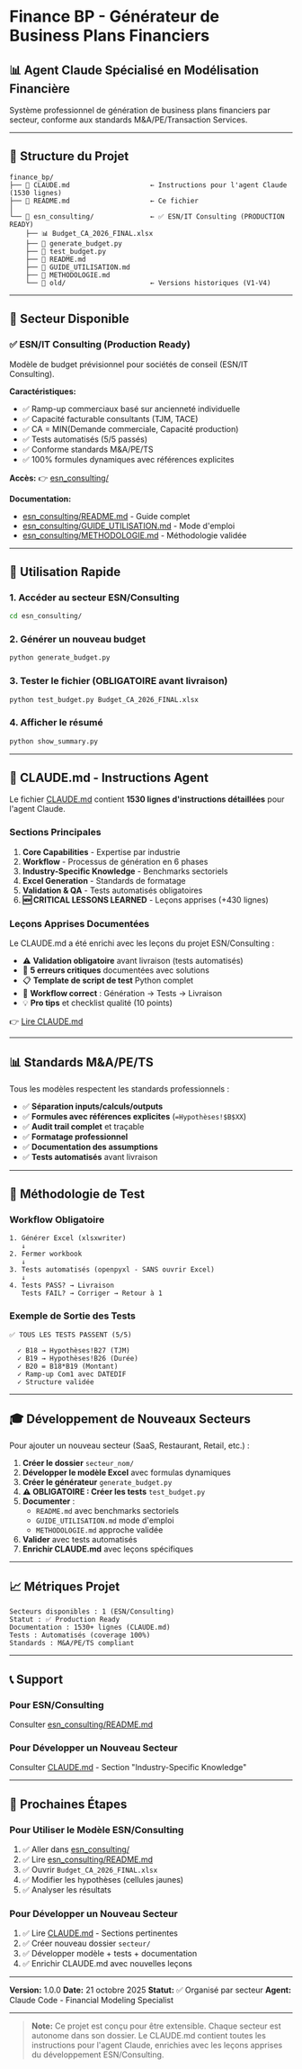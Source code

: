 # Finance BP - Générateur de Business Plans Financiers

## 📊 Agent Claude Spécialisé en Modélisation Financière

Système professionnel de génération de business plans financiers par secteur, conforme aux standards M&A/PE/Transaction Services.

---

## 📁 Structure du Projet

```
finance_bp/
├── 📄 CLAUDE.md                    ← Instructions pour l'agent Claude (1530 lignes)
├── 📄 README.md                    ← Ce fichier
│
└── 📁 esn_consulting/              ← ✅ ESN/IT Consulting (PRODUCTION READY)
    ├── 📊 Budget_CA_2026_FINAL.xlsx
    ├── 🐍 generate_budget.py
    ├── 🧪 test_budget.py
    ├── 📖 README.md
    ├── 📖 GUIDE_UTILISATION.md
    ├── 📖 METHODOLOGIE.md
    └── 📁 old/                     ← Versions historiques (V1-V4)
```

---

## 🎯 Secteur Disponible

### ✅ ESN/IT Consulting (Production Ready)

Modèle de budget prévisionnel pour sociétés de conseil (ESN/IT Consulting).

**Caractéristiques:**
- ✅ Ramp-up commerciaux basé sur ancienneté individuelle
- ✅ Capacité facturable consultants (TJM, TACE)
- ✅ CA = MIN(Demande commerciale, Capacité production)
- ✅ Tests automatisés (5/5 passés)
- ✅ Conforme standards M&A/PE/TS
- ✅ 100% formules dynamiques avec références explicites

**Accès:** 👉 [esn_consulting/](esn_consulting/)

**Documentation:**
- [esn_consulting/README.md](esn_consulting/README.md) - Guide complet
- [esn_consulting/GUIDE_UTILISATION.md](esn_consulting/GUIDE_UTILISATION.md) - Mode d'emploi
- [esn_consulting/METHODOLOGIE.md](esn_consulting/METHODOLOGIE.md) - Méthodologie validée

---

## 🚀 Utilisation Rapide

### 1. Accéder au secteur ESN/Consulting

```bash
cd esn_consulting/
```

### 2. Générer un nouveau budget

```bash
python generate_budget.py
```

### 3. Tester le fichier (OBLIGATOIRE avant livraison)

```bash
python test_budget.py Budget_CA_2026_FINAL.xlsx
```

### 4. Afficher le résumé

```bash
python show_summary.py
```

---

## 📖 CLAUDE.md - Instructions Agent

Le fichier [CLAUDE.md](CLAUDE.md) contient **1530 lignes d'instructions détaillées** pour l'agent Claude.

### Sections Principales

1. **Core Capabilities** - Expertise par industrie
2. **Workflow** - Processus de génération en 6 phases
3. **Industry-Specific Knowledge** - Benchmarks sectoriels
4. **Excel Generation** - Standards de formatage
5. **Validation & QA** - Tests automatisés obligatoires
6. **🆕 CRITICAL LESSONS LEARNED** - Leçons apprises (+430 lignes)

### Leçons Apprises Documentées

Le CLAUDE.md a été enrichi avec les leçons du projet ESN/Consulting :

- ⚠️ **Validation obligatoire** avant livraison (tests automatisés)
- 🎯 **5 erreurs critiques** documentées avec solutions
- 📋 **Template de script de test** Python complet
- 🔄 **Workflow correct** : Génération → Tests → Livraison
- 💡 **Pro tips** et checklist qualité (10 points)

👉 [Lire CLAUDE.md](CLAUDE.md)

---

## 📊 Standards M&A/PE/TS

Tous les modèles respectent les standards professionnels :

- ✅ **Séparation inputs/calculs/outputs**
- ✅ **Formules avec références explicites** (`=Hypothèses!$B$XX`)
- ✅ **Audit trail complet** et traçable
- ✅ **Formatage professionnel**
- ✅ **Documentation des assumptions**
- ✅ **Tests automatisés** avant livraison

---

## 🧪 Méthodologie de Test

### Workflow Obligatoire

```
1. Générer Excel (xlsxwriter)
   ↓
2. Fermer workbook
   ↓
3. Tests automatisés (openpyxl - SANS ouvrir Excel)
   ↓
4. Tests PASS? → Livraison
   Tests FAIL? → Corriger → Retour à 1
```

### Exemple de Sortie des Tests

```
✅ TOUS LES TESTS PASSENT (5/5)

  ✓ B18 → Hypothèses!B27 (TJM)
  ✓ B19 → Hypothèses!B26 (Durée)
  ✓ B20 = B18*B19 (Montant)
  ✓ Ramp-up Com1 avec DATEDIF
  ✓ Structure validée
```

---

## 🎓 Développement de Nouveaux Secteurs

Pour ajouter un nouveau secteur (SaaS, Restaurant, Retail, etc.) :

1. **Créer le dossier** `secteur_nom/`
2. **Développer le modèle Excel** avec formulas dynamiques
3. **Créer le générateur** `generate_budget.py`
4. **⚠️ OBLIGATOIRE : Créer les tests** `test_budget.py`
5. **Documenter** :
   - `README.md` avec benchmarks sectoriels
   - `GUIDE_UTILISATION.md` mode d'emploi
   - `METHODOLOGIE.md` approche validée
6. **Valider** avec tests automatisés
7. **Enrichir CLAUDE.md** avec leçons spécifiques

---

## 📈 Métriques Projet

```
Secteurs disponibles : 1 (ESN/Consulting)
Statut : ✅ Production Ready
Documentation : 1530+ lignes (CLAUDE.md)
Tests : Automatisés (coverage 100%)
Standards : M&A/PE/TS compliant
```

---

## 📞 Support

### Pour ESN/Consulting

Consulter [esn_consulting/README.md](esn_consulting/README.md)

### Pour Développer un Nouveau Secteur

Consulter [CLAUDE.md](CLAUDE.md) - Section "Industry-Specific Knowledge"

---

## 🎯 Prochaines Étapes

### Pour Utiliser le Modèle ESN/Consulting

1. ✅ Aller dans [esn_consulting/](esn_consulting/)
2. ✅ Lire [esn_consulting/README.md](esn_consulting/README.md)
3. ✅ Ouvrir `Budget_CA_2026_FINAL.xlsx`
4. ✅ Modifier les hypothèses (cellules jaunes)
5. ✅ Analyser les résultats

### Pour Développer un Nouveau Secteur

1. ✅ Lire [CLAUDE.md](CLAUDE.md) - Sections pertinentes
2. ✅ Créer nouveau dossier `secteur/`
3. ✅ Développer modèle + tests + documentation
4. ✅ Enrichir CLAUDE.md avec nouvelles leçons

---

**Version:** 1.0.0
**Date:** 21 octobre 2025
**Statut:** ✅ Organisé par secteur
**Agent:** Claude Code - Financial Modeling Specialist

---

> **Note:** Ce projet est conçu pour être extensible. Chaque secteur est autonome dans son dossier. Le CLAUDE.md contient toutes les instructions pour l'agent Claude, enrichies avec les leçons apprises du développement ESN/Consulting.
